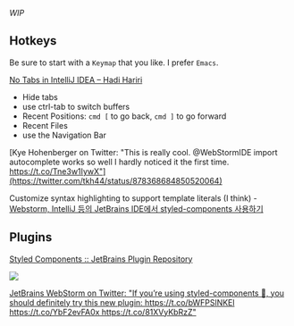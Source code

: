 _WIP_

## Hotkeys
Be sure to start with a `Keymap` that you like. I prefer `Emacs`.

[No Tabs in IntelliJ IDEA – Hadi Hariri](http://hadihariri.com/2014/06/24/no-tabs-in-intellij-idea/)
- Hide tabs
- use ctrl-tab to switch buffers
- Recent Positions: `cmd [` to go back, `cmd ]` to go forward
- Recent Files
- use the Navigation Bar

[Kye Hohenberger on Twitter: "This is really cool. @WebStormIDE import autocomplete works so well I hardly noticed it the first time. https://t.co/Tne3w1IywX"](https://twitter.com/tkh44/status/878368684850520064)

Customize syntax highlighting to support template literals (I think) - [Webstorm, IntelliJ 등의 JetBrains IDE에서 styled-components 사용하기](https://medium.com/@iamssen/webstorm-intellij-%EB%93%B1%EC%9D%98-jetbrains-ide%EC%97%90%EC%84%9C-styled-components-%EC%82%AC%EC%9A%A9%ED%95%98%EA%B8%B0-b0bc79418e1f)

## Plugins
[Styled Components :: JetBrains Plugin Repository](https://plugins.jetbrains.com/plugin/9997-styled-components)

![](https://pbs.twimg.com/media/DIpJ6nSWAAEXsKh.jpg)

[JetBrains WebStorm on Twitter: "If you’re using styled\-components 💅, you should definitely try this new plugin: https://t\.co/bWFPSlNKEl https://t\.co/YbF2evFA0x https://t\.co/81XVyKbRzZ"](https://twitter.com/WebStormIDE/status/903615955032518656)